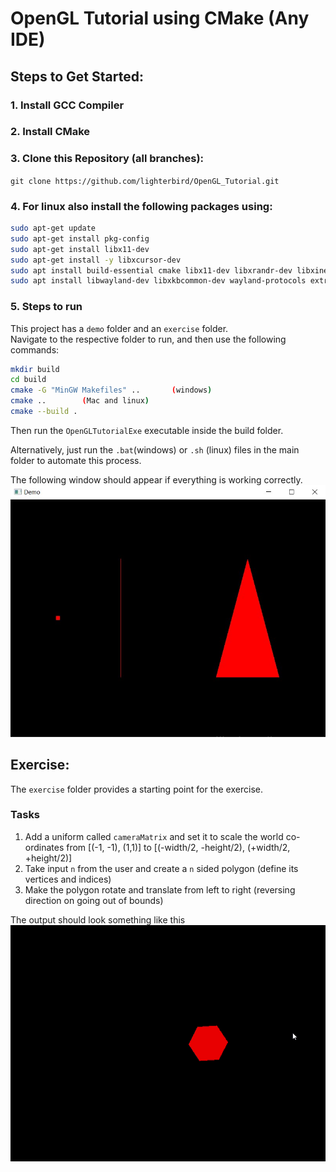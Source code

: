 # OpenGL Tutorial using CMake (Any IDE)

## Steps to Get Started: 
### 1. Install GCC Compiler
### 2. Install CMake
### 3. Clone this Repository (all branches):
`git clone https://github.com/lighterbird/OpenGL_Tutorial.git`
### 4. For linux also install the following packages using:
```sh
sudo apt-get update
sudo apt-get install pkg-config
sudo apt-get install libx11-dev
sudo apt-get install -y libxcursor-dev
sudo apt install build-essential cmake libx11-dev libxrandr-dev libxinerama-dev libxi-dev libglfw3-dev
sudo apt install libwayland-dev libxkbcommon-dev wayland-protocols extra-cmake-modules
```
### 5. Steps to run 
This project has a `demo` folder and an `exercise` folder.  
Navigate to the respective folder to run, and then use the following commands: 
```sh
mkdir build
cd build
cmake -G "MinGW Makefiles" ..       (windows)
cmake ..        (Mac and linux)
cmake --build .
```
Then run the `OpenGLTutorialExe` executable inside the build folder.

Alternatively, just run the `.bat`(windows) or `.sh` (linux) files in the main folder to automate this process.

The following window should appear if everything is working correctly.
![image](readme_resources/demo_image.jpg)

## Exercise:
The `exercise` folder provides a starting point for the exercise.

### Tasks
1. Add a uniform called `cameraMatrix` and set it to scale the world co-ordinates from [(-1, -1), (1,1)] to [(-width/2, -height/2), (+width/2, +height/2)]   
2. Take input `n` from the user and create a `n` sided polygon (define its vertices and indices)  
3. Make the polygon rotate and translate from left to right (reversing direction on going out of bounds)

The output should look something like this  
![loading animation](readme_resources/exercise_soln.gif)